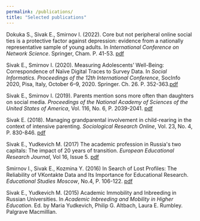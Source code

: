 ```yaml
---
permalink: /publications/
title: "Selected publications"
---
```


Dokuka S., Sivak E., Smirnov I. (2022). Core but not peripheral online social ties is a protective factor against depression: evidence from a nationally representative sample of young adults. In *International Conference on Network Science*. Springer, Cham. P. 41-53. [pdf](/files/core.pdf)

Sivak E., Smirnov I. (2020). Measuring Adolescents’ Well-Being: Correspondence of Naïve Digital Traces to Survey Data. In *Social Informatics. Proceedings of the 12th International Conference*, SocInfo 2020, Pisa, Italy, October 6–9, 2020. Springer. Ch. 26. P. 352-363.[pdf](/files/core.pdf)

Sivak E., Smirnov I. (2019). Parents mention sons more often than daughters on social media. *Proceedings of the National Academy of Sciences of the United States of America*, Vol. 116, No. 6, P. 2039-2041. [pdf](/files/gender.pdf)

Sivak E. (2018). Managing grandparental involvement in child-rearing in the context of intensive parenting. *Sociological Research Online*, Vol. 23, No. 4, P. 830-846. [pdf](/files/grandparents.pdf) 

Sivak E., Yudkevich M. (2017) The academic profession in Russia's two capitals: The impact of 20 years of transition. *European Educational Research Journal*, Vol 16, Issue 5. [pdf](/files/academic.pdf)

Smirnov I., Sivak E., Kozmina Y. (2016) In Search of Lost Profiles: The Reliability of VKontakte Data and Its Importance for Educational Research. *Educational Studies Moscow*, No.4, P. 106-122. [pdf](/files/lost.pdf)

Sivak E., Yudkevich M. (2015) Academic Immobility and Inbreeding in Russian Universities. In *Academic Inbreeding and Mobility in Higher Education*. Ed. by Maria Yudkevich, Philip G. Altbach, Laura E. Rumbley. Palgrave Macmilllan.
